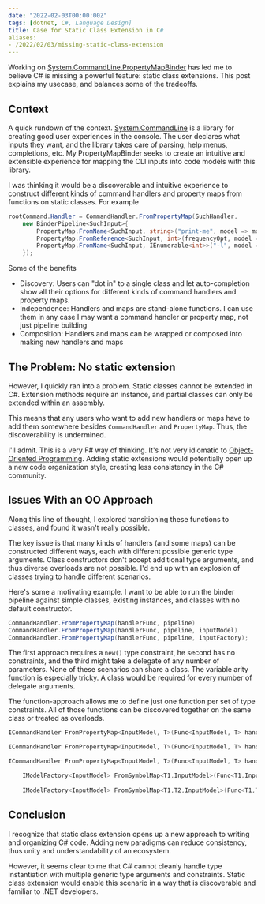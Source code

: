 ```yaml
---
date: "2022-02-03T00:00:00Z"
tags: [dotnet, C#, Language Design]
title: Case for Static Class Extension in C#
aliases:
- /2022/02/03/missing-static-class-extension
---
```


Working on [System.CommandLine.PropertyMapBinder](https://github.com/farlee2121/System.CommandLine.PropertyMapBinder) has led me to believe C# is missing a powerful feature: static class extensions. This post explains my usecase, and balances some of the tradeoffs.
<!--more-->


## Context
A quick rundown of the context. [System.CommandLine](https://github.com/dotnet/command-line-api) is a library for creating good user experiences in the console. The user declares what inputs they want, and the library takes care of parsing, help menus, completions, etc. My PropertyMapBinder seeks to create an intuitive and extensible experience for mapping the CLI inputs into code models with this library.

I was thinking it would be a discoverable and intuitive experience to construct different kinds of command handlers and property maps from functions on static classes. For example
```cs
rootCommand.Handler = CommandHandler.FromPropertyMap(SuchHandler,
    new BinderPipeline<SuchInput>{
        PropertyMap.FromName<SuchInput, string>("print-me", model => model.PrintMe ),
        PropertyMap.FromReference<SuchInput, int>(frequencyOpt, model => model.Frequency),
        PropertyMap.FromName<SuchInput, IEnumerable<int>>("-l", model => model.SuchList)
    });
```

Some of the benefits
- Discovery: Users can "dot in" to a single class and let auto-completion show all their options for different kinds of command handlers and property maps.
- Independence: Handlers and maps are stand-alone functions. I can use them in any case I may want a command handler or property map, not just pipeline building
- Composition: Handlers and maps can be wrapped or composed into making new handlers and maps


## The Problem: No static extension
However, I quickly ran into a problem. Static classes cannot be extended in C#. Extension methods require an instance, and partial classes can only be extended within an assembly.

This means that any users who want to add new handlers or maps have to add them somewhere besides `CommandHandler` and `PropertyMap`. Thus, the discoverability is undermined.


I'll admit. This is a very F# way of thinking. It's not very idiomatic to [Object-Oriented Programming](https://en.wikipedia.org/wiki/Object-oriented_programming). Adding static extensions would potentially open up a new code organization style, creating less consistency in the C# community.

## Issues With an OO Approach

Along this line of thought, I explored transitioning these functions to classes, and found it wasn't really possible.

The key issue is that many kinds of handlers (and some maps) can be constructed different ways, each with different possible generic type arguments. Class constructors don't accept additional type arguments, and thus diverse overloads are not possible. I'd end up with an explosion of classes trying to handle different scenarios.

Here's some a motivating example. I want to be able to run the binder pipeline against simple classes, existing instances, and classes with no default constructor. 
```cs
CommandHandler.FromPropertyMap(handlerFunc, pipeline)
CommandHandler.FromPropertyMap(handlerFunc, pipeline, inputModel)
CommandHandler.FromPropertyMap(handlerFunc, pipeline, inputFactory);
```

The first approach requires a `new()` type constraint, he second has no constraints, and the third might take a delegate of any number of parameters. None of these scenarios can share a class. The variable arity function is especially tricky. A class would be required for every number of delegate arguments.

The function-approach allows me to define just one function per set of type constraints. All of those functions can be discovered together on the same class or treated as overloads.
```cs
ICommandHandler FromPropertyMap<InputModel, T>(Func<InputModel, T> handler, IPropertyBinder<InputModel> propertyBinder) where InputModel : new(); 

ICommandHandler FromPropertyMap<InputModel, T>(Func<InputModel, T> handler, IPropertyBinder<InputModel> propertyBinder, InputModel inputModel);

ICommandHandler FromPropertyMap<InputModel, T>(Func<InputModel, T> handler, IPropertyBinder<InputModel> propertyBinder, IModelFactory<InputModel> inputFactory);

    IModelFactory<InputModel> FromSymbolMap<T1,InputModel>(Func<T1,InputModel> factory, params Symbol[] symbols);
    
    IModelFactory<InputModel> FromSymbolMap<T1,T2,InputModel>(Func<T1,T2,InputModel> factory, params Symbol[] symbols);
```

## Conclusion

I recognize that static class extension opens up a new approach to writing and organizing C# code. Adding new paradigms can reduce consistency, thus unity and understandability of an ecosystem.

However, it seems clear to me that C# cannot cleanly handle type instantiation with multiple generic type arguments and constraints.
Static class extension would enable this scenario in a way that is discoverable and familiar to .NET developers.